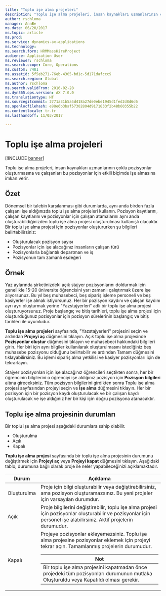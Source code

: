 ```yaml
---
title: "Toplu işe alma projeleri"
description: "Toplu işe alma projeleri, insan kaynakları uzmanlarının çoklu pozisyonlar oluşturmasına ve çalışanları bu pozisyonlar için etkili biçimde işe almasına imkan verir."
author: rschloma
manager: AnnBe
ms.date: 06/20/2017
ms.topic: article
ms.prod: 
ms.service: dynamics-ax-applications
ms.technology: 
ms.search.form: HRMMassHireProject
audience: Application User
ms.reviewer: rschloma
ms.search.scope: Core, Operations
ms.custom: 7481
ms.assetid: 5f5eb271-76eb-4305-bd1c-5d171dafccc9
ms.search.region: Global
ms.author: rschloma
ms.search.validFrom: 2016-02-28
ms.dyn365.ops.version: AX 7.0.0
ms.translationtype: HT
ms.sourcegitcommit: 2771a31b5a4d418a27de0ebe1945d1fed2d8d6d6
ms.openlocfilehash: e98e6b3baf57302804d9171833f2b48b60355b22
ms.contentlocale: tr-tr
ms.lasthandoff: 11/03/2017

---
```


# <a name="mass-hire-projects"></a>Toplu işe alma projeleri

[!INCLUDE [banner](../includes/banner.md)]

Toplu işe alma projeleri, insan kaynakları uzmanlarının çoklu pozisyonlar oluşturmasına ve çalışanları bu pozisyonlar için etkili biçimde işe almasına imkan verir.

<a name="overview"></a>Özet
--------

Dönemsel bir talebin karşılanması gibi durumlarda, aynı anda birden fazla çalışanı işe aldığınızda toplu işe alma projeleri kullanın. Pozisyon kayıtlarını, çalışan kayıtlarını ve pozisyonlar için çalışan atamalarını aynı anda oluşturabildiğinizden toplu işe alma projesi oluşturulması kullanışlı olacaktır. Bir toplu işe alma projesi için pozisyonlar oluştururken şu bilgileri belirtebilirsiniz:
-   Oluşturulacak pozisyon sayısı
-   Pozisyonlar için işe alacağınız insanların çalışan türü
-   Pozisyonlarla bağlantılı departman ve iş
-   Pozisyonun tam zamanlı eşdeğeri

## <a name="example"></a>Örnek
Yaz aylarında şirketinizdeki açık stajyer pozisyonlarını doldurmak için genellikle 15-20 üniversite öğrencisini yarı zamanlı çalıştırmak üzere işe alıyorsunuz. Bu yıl beş muhasebeci, beş sipariş işleme personeli ve beş kasiyerler işe almak istiyorsunuz. Her bir pozisyon kaydını ve çalışan kaydını ayrı ayrı oluşturmak yerine "Yazstajyerleri" adlı bir toplu işe alma projesi oluşturuyorsunuz. Proje başlangıç ve bitiş tarihleri, toplu işe alma projesi için oluşturduğunuz pozisyonlar için pozisyon sürelerinin başlangıç ve bitiş tarihleri ile uyumludur. 

**Toplu işe alma projeleri** sayfasında, "Yazstajyerleri" projesini seçin ve ardından **Projeyi aç** düğmesini tıklayın. Açık toplu işe alma projesinde **Pozisyonlar oluştur** düğmesini tıklayın ve muhasebeci hakkındaki bilgileri girin. Her biri için aynı bilgiler kullanılarak oluşturulmasını istediğiniz beş muhasebe pozisyonu olduğunu belirtebilir ve ardından Tamam düğmesini tıklayabilirsiniz. Bu işlemi sipariş alma yetkilisi ve kasiyer pozisyonları için de tekrarlayın. 

Stajyer pozisyonları için işe alacağınız öğrencileri seçtikten sonra, her bir öğrencinin bilgilerini o öğrenciyi işe aldığınız pozisyon için **Pozisyon bilgileri** altına gireceksiniz. Tüm pozisyon bilgilerini girdikten sonra Toplu işe alma projesi sayfasından projeyi seçin ve **İşe alma** düğmesini tıklayın. Her bir pozisyon için bir pozisyon kaydı oluşturulacak ve bir çalışan kaydı oluşturulacak ve işe aldığınız her bir kişi için doğru pozisyona atanacaktır.

## <a name="mass-hire-project-statuses"></a>Toplu işe alma projesinin durumları
Bir toplu işe alma projesi aşağıdaki durumlara sahip olabilir.
-   Oluşturulma
-   Açık
-   Kapalı

**Toplu işe alma projesi** sayfasında bir toplu işe alma projesinin durumunu değiştirmek için **Projeyi aç** veya **Projeyi kapat** düğmesini tıklayın. Aşağıdaki tablo, durumuna bağlı olarak proje ile neler yapabileceğinizi açıklamaktadır.

<table>
<thead>
<tr class="header">
<th>Durum</th>
<th>Açıklama</th>
</tr>
</thead>
<tbody>
<tr class="odd">
<td>Oluşturulma</td>
<td>Proje için bilgi oluşturabilir veya değiştirebilirsiniz, ama pozisyon oluşturamazsınız. Bu yeni projeler için varsayılan durumdur.</td>
</tr>
<tr class="even">
<td>Açık</td>
<td>Proje bilgilerini değiştirebilir, toplu işe alma projesi için pozisyonlar oluşturabilir ve pozisyonlar için personel işe alabilirsiniz. Aktif projelerin durumudur.</td>
</tr>
<tr class="odd">
<td>Kapalı</td>
<td>Projeye pozisyonlar ekleyemezsiniz. Toplu işe alma projesine pozisyonlar eklemek için projeyi tekrar açın. Tamamlanmış projelerin durumudur.
<div class="alert">
<table>
<thead>
<tr class="header">
<th><strong>Not </strong></th>
</tr>
</thead>
<tbody>
<tr class="odd">
<td>Bir toplu işe alma projesini kapatmadan önce projedeki tüm pozisyonları durumunun mutlaka Oluşturuldu veya Kapatıldı olması gerekir.</td>
</tr>
</tbody>
</table>
</div></td>
</tr>
</tbody>
</table>








